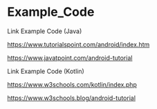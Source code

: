 # Example_Code

Link Example Code (Java)

https://www.tutorialspoint.com/android/index.htm

https://www.javatpoint.com/android-tutorial




Link Example Code (Kotlin)

https://www.w3schools.com/kotlin/index.php

https://www.w3schools.blog/android-tutorial
